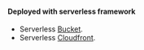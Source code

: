 #### Deployed with serverless framework
* Serverless [Bucket](http://cats-shop-application.s3-website-us-east-1.amazonaws.com/).
* Serverless [Cloudfront](http://d3me4iiefoq64a.cloudfront.net).
